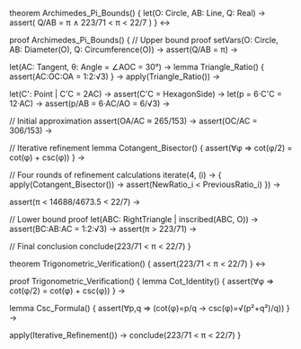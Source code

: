 theorem Archimedes_Pi_Bounds() {
  let(O: Circle, AB: Line, Q: Real) →
  assert(
    Q/AB = π ∧
    223/71 < π < 22/7
  )
} ↔

proof Archimedes_Pi_Bounds() {
  // Upper bound proof
  setVars(O: Circle, AB: Diameter(O), Q: Circumference(O)) →
  assert(Q/AB = π) →

  let(AC: Tangent, θ: Angle = ∠AOC = 30°) →
  lemma Triangle_Ratio() {
    assert(AC:OC:OA = 1:2:√3)
  } →
  apply(Triangle_Ratio()) →
  
  let(C': Point | C'C = 2AC) →
  assert(C'C = HexagonSide) →
  let(p = 6·C'C = 12·AC) →
  assert(p/AB = 6·AC/AO = 6/√3) →

  // Initial approximation
  assert(OA/AC ≈ 265/153) →
  assert(OC/AC = 306/153) →

  // Iterative refinement
  lemma Cotangent_Bisector() {
    assert(∀φ ⇒ cot(φ/2) = cot(φ) + csc(φ))
  } →

  // Four rounds of refinement calculations
  iterate(4, (i) → {
    apply(Cotangent_Bisector()) →
    assert(NewRatio_i < PreviousRatio_i)
  }) →

  assert(π < 14688/4673.5 < 22/7) →

  // Lower bound proof
  let(ABC: RightTriangle | inscribed(ABC, O)) →
  assert(BC:AB:AC = 1:2:√3) →
  assert(π > 223/71) →

  // Final conclusion
  conclude(223/71 < π < 22/7)
}

theorem Trigonometric_Verification() {
  assert(223/71 < π < 22/7)
} ↔

proof Trigonometric_Verification() {
  lemma Cot_Identity() {
    assert(∀φ ⇒ cot(φ/2) = cot(φ) + csc(φ))
  } →
  
  lemma Csc_Formula() {
    assert(∀p,q ⇒ (cot(φ)=p/q → csc(φ)=√(p²+q²)/q))
  } →

  apply(Iterative_Refinement()) →
  conclude(223/71 < π < 22/7)
}